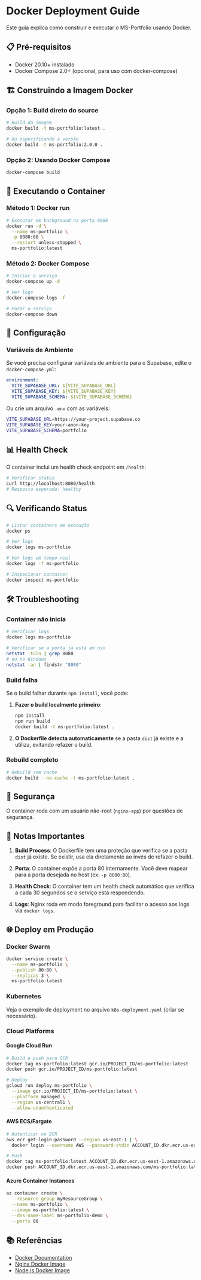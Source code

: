 # Docker Deployment Guide

Este guia explica como construir e executar o MS-Portfolio usando Docker.

## 📋 Pré-requisitos

- Docker 20.10+ instalado
- Docker Compose 2.0+ (opcional, para uso com docker-compose)

## 🏗️ Construindo a Imagem Docker

### Opção 1: Build direto do source

```bash
# Build da imagem
docker build -t ms-portfolio:latest .

# Ou especificando a versão
docker build -t ms-portfolio:2.0.0 .
```

### Opção 2: Usando Docker Compose

```bash
docker-compose build
```

## 🚀 Executando o Container

### Método 1: Docker run

```bash
# Executar em background na porta 8080
docker run -d \
  --name ms-portfolio \
  -p 8080:80 \
  --restart unless-stopped \
  ms-portfolio:latest
```

### Método 2: Docker Compose

```bash
# Iniciar o serviço
docker-compose up -d

# Ver logs
docker-compose logs -f

# Parar o serviço
docker-compose down
```

## 🔧 Configuração

### Variáveis de Ambiente

Se você precisa configurar variáveis de ambiente para o Supabase, edite o `docker-compose.yml`:

```yaml
environment:
  VITE_SUPABASE_URL: ${VITE_SUPABASE_URL}
  VITE_SUPABASE_KEY: ${VITE_SUPABASE_KEY}
  VITE_SUPABASE_SCHEMA: ${VITE_SUPABASE_SCHEMA}
```

Ou crie um arquivo `.env` com as variáveis:

```bash
VITE_SUPABASE_URL=https://your-project.supabase.co
VITE_SUPABASE_KEY=your-anon-key
VITE_SUPABASE_SCHEMA=portfolio
```

## 📊 Health Check

O container inclui um health check endpoint em `/health`:

```bash
# Verificar status
curl http://localhost:8080/health
# Resposta esperada: healthy
```

## 🔍 Verificando Status

```bash
# Listar containers em execução
docker ps

# Ver logs
docker logs ms-portfolio

# Ver logs em tempo real
docker logs -f ms-portfolio

# Inspecionar container
docker inspect ms-portfolio
```

## 🛠️ Troubleshooting

### Container não inicia

```bash
# Verificar logs
docker logs ms-portfolio

# Verificar se a porta já está em uso
netstat -tuln | grep 8080
# ou no Windows
netstat -an | findstr "8080"
```

### Build falha

Se o build falhar durante `npm install`, você pode:

1. **Fazer o build localmente primeiro**:
   ```bash
   npm install
   npm run build
   docker build -t ms-portfolio:latest .
   ```

2. **O Dockerfile detecta automaticamente** se a pasta `dist` já existe e a utiliza, evitando refazer o build.

### Rebuild completo

```bash
# Rebuild sem cache
docker build --no-cache -t ms-portfolio:latest .
```

## 🔐 Segurança

O container roda com um usuário não-root (`nginx-app`) por questões de segurança.

## 📝 Notas Importantes

1. **Build Process**: O Dockerfile tem uma proteção que verifica se a pasta `dist` já existe. Se existir, usa ela diretamente ao invés de refazer o build.

2. **Porta**: O container expõe a porta 80 internamente. Você deve mapear para a porta desejada no host (ex: `-p 8080:80`).

3. **Health Check**: O container tem um health check automático que verifica a cada 30 segundos se o serviço está respondendo.

4. **Logs**: Nginx roda em modo foreground para facilitar o acesso aos logs via `docker logs`.

## 🌐 Deploy em Produção

### Docker Swarm

```bash
docker service create \
  --name ms-portfolio \
  --publish 80:80 \
  --replicas 3 \
  ms-portfolio:latest
```

### Kubernetes

Veja o exemplo de deployment no arquivo `k8s-deployment.yaml` (criar se necessário).

### Cloud Platforms

#### Google Cloud Run
```bash
# Build e push para GCR
docker tag ms-portfolio:latest gcr.io/PROJECT_ID/ms-portfolio:latest
docker push gcr.io/PROJECT_ID/ms-portfolio:latest

# Deploy
gcloud run deploy ms-portfolio \
  --image gcr.io/PROJECT_ID/ms-portfolio:latest \
  --platform managed \
  --region us-central1 \
  --allow-unauthenticated
```

#### AWS ECS/Fargate
```bash
# Autenticar no ECR
aws ecr get-login-password --region us-east-1 | \
  docker login --username AWS --password-stdin ACCOUNT_ID.dkr.ecr.us-east-1.amazonaws.com

# Push
docker tag ms-portfolio:latest ACCOUNT_ID.dkr.ecr.us-east-1.amazonaws.com/ms-portfolio:latest
docker push ACCOUNT_ID.dkr.ecr.us-east-1.amazonaws.com/ms-portfolio:latest
```

#### Azure Container Instances
```bash
az container create \
  --resource-group myResourceGroup \
  --name ms-portfolio \
  --image ms-portfolio:latest \
  --dns-name-label ms-portfolio-demo \
  --ports 80
```

## 📚 Referências

- [Docker Documentation](https://docs.docker.com/)
- [Nginx Docker Image](https://hub.docker.com/_/nginx)
- [Node.js Docker Image](https://hub.docker.com/_/node)

